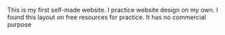 This is my first self-made website. I practice website design on my own. I found this layout on free resources for practice. It has no commercial purpose
